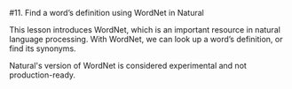 #11. Find a word’s definition using WordNet in Natural

This lesson introduces WordNet, which is an important resource in natural language processing. With WordNet, we can look up a word’s definition, or find its synonyms. 

Natural's version of WordNet is considered experimental and not production-ready.